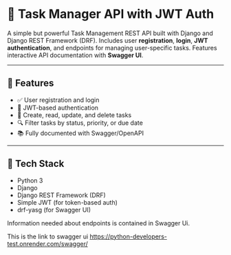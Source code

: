 # 🧠 Task Manager API with JWT Auth

A simple but powerful Task Management REST API built with Django and Django REST Framework (DRF). Includes user **registration**, **login**, **JWT authentication**, and endpoints for managing user-specific tasks. Features interactive API documentation with **Swagger UI**.

---

## 🚀 Features

- ✅ User registration and login
- 🔐 JWT-based authentication
- 🧾 Create, read, update, and delete tasks
- 🔍 Filter tasks by status, priority, or due date
- 📚 Fully documented with Swagger/OpenAPI

---

## 🧰 Tech Stack

- Python 3
- Django
- Django REST Framework (DRF)
- Simple JWT (for token-based auth)
- drf-yasg (for Swagger UI)

Information needed about endpoints is contained in Swagger Ui.

This is the link to swagger ui https://python-developers-test.onrender.com/swagger/



